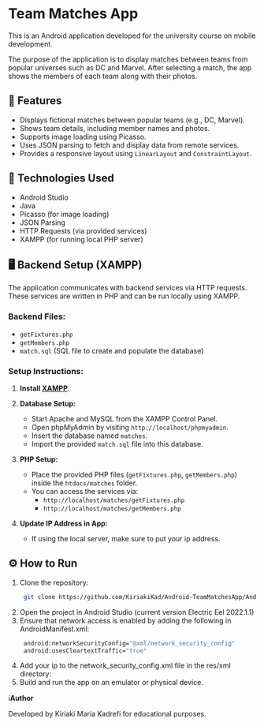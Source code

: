 # Team Matches App

This is an Android application developed for the university course on mobile development.

The purpose of the application is to display matches between teams from popular universes such as DC and Marvel. After selecting a match, the app shows the members of each team along with their photos.

## 📱 Features
- Displays fictional matches between popular teams (e.g., DC, Marvel).
- Shows team details, including member names and photos.
- Supports image loading using Picasso.
- Uses JSON parsing to fetch and display data from remote services.
- Provides a responsive layout using `LinearLayout` and `ConstraintLayout`.

## 🚀 Technologies Used
- Android Studio
- Java
- Picasso (for image loading)
- JSON Parsing
- HTTP Requests (via provided services)
- XAMPP (for running local PHP server)

## 🖥️ Backend Setup (XAMPP)
The application communicates with backend services via HTTP requests. These services are written in PHP and can be run locally using XAMPP.

### Backend Files:
- `getFixtures.php`
- `getMembers.php`
- `match.sql` (SQL file to create and populate the database)

### Setup Instructions:
1. **Install [XAMPP](https://www.apachefriends.org/index.html).**

2. **Database Setup:**
   - Start Apache and MySQL from the XAMPP Control Panel.
   - Open phpMyAdmin by visiting `http://localhost/phpmyadmin`.
   - Insert the database named `matches`.
   - Import the provided `match.sql` file into this database.

3. **PHP Setup:**
   - Place the provided PHP files (`getFixtures.php`, `getMembers.php`) inside the `htdocs/matches` folder.
   - You can access the services via:
     - `http://localhost/matches/getFixtures.php`
     - `http://localhost/matches/getMembers.php`

4. **Update IP Address in App:**
   - If using the local server, make sure to put your ip address.


## ⚙️ How to Run
1. Clone the repository:
   ```bash
    git clone https://github.com/KiriakiKad/Android-TeamMatchesApp/AndroidApp.git
2. Open the project in Android Studio (current version Electric Eel 2022.1.1)
3. Ensure that network access is enabled by adding the following in AndroidManifest.xml:
   ```bash
    android:networkSecurityConfig="@xml/network_security_config"
    android:usesCleartextTraffic="true"
4. Add your ip to the network_security_config.xml file in the res/xml directory:
5. Build and run the app on an emulator or physical device.

ℹ️**Author**

Developed by Kiriaki Maria Kadrefi for educational purposes.




